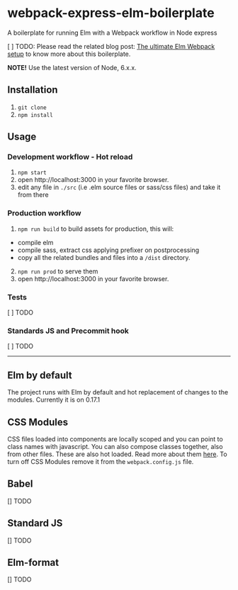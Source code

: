 # webpack-express-elm-boilerplate
A boilerplate for running Elm with a Webpack workflow in Node express

[ ] TODO: Please read the related blog post: [The ultimate Elm Webpack setup](TODO) to know more about this boilerplate.

**NOTE!** Use the latest version of Node, 6.x.x.

## Installation

1. `git clone`
2. `npm install`


## Usage
### Development workflow - Hot reload
1. `npm start`
2.  open http://localhost:3000 in your favorite browser.
3.  edit any file in `./src` (i.e .elm source files or sass/css files) and take it from there

### Production workflow
1. `npm run build` to build assets for production, this will:
  - compile elm
  - compile sass, extract css applying prefixer on postprocessing
  - copy all the related bundles and files into a `/dist` directory.
2. `npm run prod` to serve them
3.  open http://localhost:3000 in your favorite browser.

### Tests
 [ ] TODO

### Standards JS and Precommit hook
  [ ] TODO
***

## Elm by default
The project runs with Elm by default and hot replacement of changes to the modules. Currently it is on 0.17.1

## CSS Modules
CSS files loaded into components are locally scoped and you can point to class names with javascript. You can also compose classes together, also from other files. These are also hot loaded. Read more about them [here](http://glenmaddern.com/articles/css-modules).
To turn off CSS Modules remove it from the `webpack.config.js` file.

## Babel
[] TODO

## Standard JS
[] TODO

## Elm-format
[] TODO
